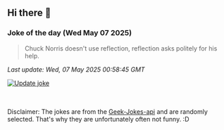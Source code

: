 ## Hi there 👋

### Joke of the day (Wed May 07 2025)
<!-- joke -->
>Chuck Norris doesn't use reflection, reflection asks politely for his help.
<!-- /joke -->

*Last update: Wed, 07 May 2025 00:58:45 GMT*

[![Update joke](https://github.com/nclskfm/nclskfm/actions/workflows/joke.yml/badge.svg)](https://github.com/nclskfm/nclskfm/actions/workflows/joke.yml)

<br><br>
Disclaimer: The jokes are from the [Geek-Jokes-api](https://github.com/sameerkumar18/geek-joke-api) and are randomly selected. That's why they are unfortunately often not funny. :D
